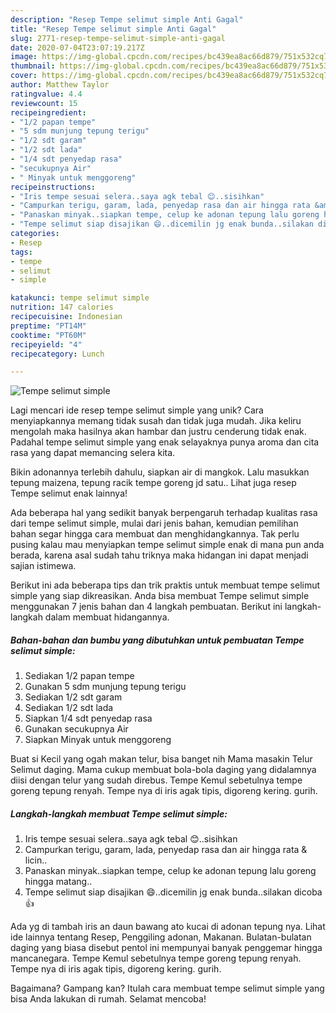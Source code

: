 ```yaml
---
description: "Resep Tempe selimut simple Anti Gagal"
title: "Resep Tempe selimut simple Anti Gagal"
slug: 2771-resep-tempe-selimut-simple-anti-gagal
date: 2020-07-04T23:07:19.217Z
image: https://img-global.cpcdn.com/recipes/bc439ea8ac66d879/751x532cq70/tempe-selimut-simple-foto-resep-utama.jpg
thumbnail: https://img-global.cpcdn.com/recipes/bc439ea8ac66d879/751x532cq70/tempe-selimut-simple-foto-resep-utama.jpg
cover: https://img-global.cpcdn.com/recipes/bc439ea8ac66d879/751x532cq70/tempe-selimut-simple-foto-resep-utama.jpg
author: Matthew Taylor
ratingvalue: 4.4
reviewcount: 15
recipeingredient:
- "1/2 papan tempe"
- "5 sdm munjung tepung terigu"
- "1/2 sdt garam"
- "1/2 sdt lada"
- "1/4 sdt penyedap rasa"
- "secukupnya Air"
- " Minyak untuk menggoreng"
recipeinstructions:
- "Iris tempe sesuai selera..saya agk tebal 😊..sisihkan"
- "Campurkan terigu, garam, lada, penyedap rasa dan air hingga rata &amp; licin.."
- "Panaskan minyak..siapkan tempe, celup ke adonan tepung lalu goreng hingga matang.."
- "Tempe selimut siap disajikan 😄..dicemilin jg enak bunda..silakan dicoba 👍"
categories:
- Resep
tags:
- tempe
- selimut
- simple

katakunci: tempe selimut simple 
nutrition: 147 calories
recipecuisine: Indonesian
preptime: "PT14M"
cooktime: "PT60M"
recipeyield: "4"
recipecategory: Lunch

---
```



![Tempe selimut simple](https://img-global.cpcdn.com/recipes/bc439ea8ac66d879/751x532cq70/tempe-selimut-simple-foto-resep-utama.jpg)

Lagi mencari ide resep tempe selimut simple yang unik? Cara menyiapkannya memang tidak susah dan tidak juga mudah. Jika keliru mengolah maka hasilnya akan hambar dan justru cenderung tidak enak. Padahal tempe selimut simple yang enak selayaknya punya aroma dan cita rasa yang dapat memancing selera kita.

Bikin adonannya terlebih dahulu, siapkan air di mangkok. Lalu masukkan tepung maizena, tepung racik tempe goreng jd satu.. Lihat juga resep Tempe selimut enak lainnya!

Ada beberapa hal yang sedikit banyak berpengaruh terhadap kualitas rasa dari tempe selimut simple, mulai dari jenis bahan, kemudian pemilihan bahan segar hingga cara membuat dan menghidangkannya. Tak perlu pusing kalau mau menyiapkan tempe selimut simple enak di mana pun anda berada, karena asal sudah tahu triknya maka hidangan ini dapat menjadi sajian istimewa.


Berikut ini ada beberapa tips dan trik praktis untuk membuat tempe selimut simple yang siap dikreasikan. Anda bisa membuat Tempe selimut simple menggunakan 7 jenis bahan dan 4 langkah pembuatan. Berikut ini langkah-langkah dalam membuat hidangannya.

<!--inarticleads1-->

##### Bahan-bahan dan bumbu yang dibutuhkan untuk pembuatan Tempe selimut simple:

1. Sediakan 1/2 papan tempe
1. Gunakan 5 sdm munjung tepung terigu
1. Sediakan 1/2 sdt garam
1. Sediakan 1/2 sdt lada
1. Siapkan 1/4 sdt penyedap rasa
1. Gunakan secukupnya Air
1. Siapkan  Minyak untuk menggoreng


Buat si Kecil yang ogah makan telur, bisa banget nih Mama masakin Telur Selimut daging. Mama cukup membuat bola-bola daging yang didalamnya diisi dengan telur yang sudah direbus. Tempe Kemul sebetulnya tempe goreng tepung renyah. Tempe nya di iris agak tipis, digoreng kering. gurih. 

<!--inarticleads2-->

##### Langkah-langkah membuat Tempe selimut simple:

1. Iris tempe sesuai selera..saya agk tebal 😊..sisihkan
1. Campurkan terigu, garam, lada, penyedap rasa dan air hingga rata &amp; licin..
1. Panaskan minyak..siapkan tempe, celup ke adonan tepung lalu goreng hingga matang..
1. Tempe selimut siap disajikan 😄..dicemilin jg enak bunda..silakan dicoba 👍


Ada yg di tambah iris an daun bawang ato kucai di adonan tepung nya. Lihat ide lainnya tentang Resep, Penggiling adonan, Makanan. Bulatan-bulatan daging yang biasa disebut pentol ini mempunyai banyak penggemar hingga mancanegara. Tempe Kemul sebetulnya tempe goreng tepung renyah. Tempe nya di iris agak tipis, digoreng kering. gurih. 

Bagaimana? Gampang kan? Itulah cara membuat tempe selimut simple yang bisa Anda lakukan di rumah. Selamat mencoba!
